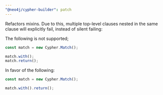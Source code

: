 ```yaml
---
"@neo4j/cypher-builder": patch
---
```


Refactors mixins.
Due to this, multiple top-level clauses nested in the same clause will explicitly fail, instead of silent failing:

The following is not supported;

```javascript
const match = new Cypher.Match();

match.with();
match.return();
```

In favor of the following:

```javascript
const match = new Cypher.Match();

match.with().return();
```
